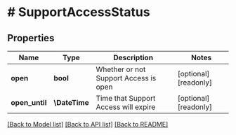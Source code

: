 # # SupportAccessStatus

## Properties

Name | Type | Description | Notes
------------ | ------------- | ------------- | -------------
**open** | **bool** | Whether or not Support Access is open | [optional] [readonly]
**open_until** | **\DateTime** | Time that Support Access will expire | [optional] [readonly]

[[Back to Model list]](../../README.md#models) [[Back to API list]](../../README.md#endpoints) [[Back to README]](../../README.md)
